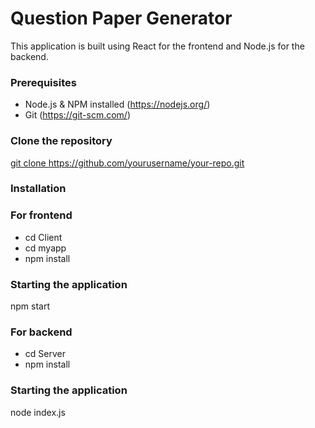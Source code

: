 # Question Paper Generator

This application is built using React for the frontend and Node.js for the backend.

### Prerequisites
- Node.js & NPM installed (https://nodejs.org/)
- Git (https://git-scm.com/)

### Clone the repository

[git clone https://github.com/yourusername/your-repo.git
](https://github.com/Dhanush-2605/Assignment.git)

### Installation

### For frontend
- cd Client
- cd myapp
- npm install

### Starting the application
npm start

### For backend
- cd Server
- npm install

### Starting the application
node index.js
